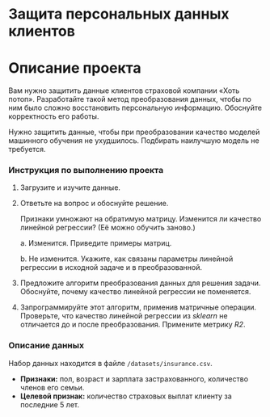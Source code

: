 # Защита персональных данных клиентов
# Описание проекта

Вам нужно защитить данные клиентов страховой компании «Хоть потоп». Разработайте такой метод преобразования данных, чтобы по ним было сложно восстановить персональную информацию. Обоснуйте корректность его работы.

Нужно защитить данные, чтобы при преобразовании качество моделей машинного обучения не ухудшилось. Подбирать наилучшую модель не требуется.

### Инструкция по выполнению проекта

1.  Загрузите и изучите данные.
2.  Ответьте на вопрос и обоснуйте решение.
    
    Признаки умножают на обратимую матрицу. Изменится ли качество линейной регрессии? (Её можно обучить заново.)
    
    a. Изменится. Приведите примеры матриц.
    
    b. Не изменится. Укажите, как связаны параметры линейной регрессии в исходной задаче и в преобразованной.
    
3.  Предложите алгоритм преобразования данных для решения задачи. Обоснуйте, почему качество линейной регрессии не поменяется.
4.  Запрограммируйте этот алгоритм, применив матричные операции. Проверьте, что качество линейной регрессии из _sklearn_ не отличается до и после преобразования. Примените метрику _R2_.

### Описание данных

Набор данных находится в файле `/datasets/insurance.csv`. 

-   **Признаки:** пол, возраст и зарплата застрахованного, количество членов его семьи.
-   **Целевой признак:** количество страховых выплат клиенту за последние 5 лет.